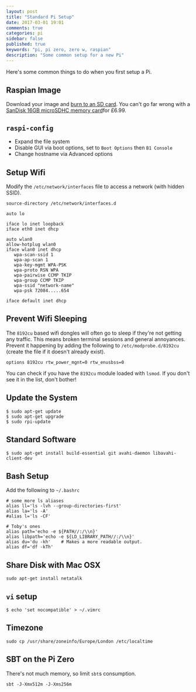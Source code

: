 ```yaml
---
layout: post
title: "Standard Pi Setup"
date: 2017-03-01 19:01
comments: true
categories: pi
sidebar: false
published: true
keywords: "pi, pi zero, zero w, raspian"
description: "Some common setup for a new Pi"
---
```


Here's some common things to do when you first setup a Pi.

<!-- more -->

## Raspian Image

Download your image and [burn to an SD card](https://www.raspberrypi.org/documentation/installation/installing-images/). You can't go far wrong with a [SanDisk 16GB microSDHC memory card](http://amzn.to/1T6zIc9)for £6.99.

## `raspi-config`

* Expand the file system
* Disable GUI via boot options, set to `Boot Options` then `B1 Console`
* Change hostname via Advanced options


## Setup Wifi

Modify the `/etc/network/interfaces` file to access a network (with hidden SSID).

    source-directory /etc/network/interfaces.d

    auto lo

    iface lo inet loopback
    iface eth0 inet dhcp

    auto wlan0
    allow-hotplug wlan0
    iface wlan0 inet dhcp
       wpa-scan-ssid 1
       wpa-ap-scan 1
       wpa-key-mgmt WPA-PSK
       wpa-proto RSN WPA
       wpa-pairwise CCMP TKIP
       wpa-group CCMP TKIP
       wpa-ssid "network-name"
       wpa-psk 72084.....654

    iface default inet dhcp

## Prevent Wifi Sleeping

The `8192cu` based wifi dongles will often go to sleep if they're not getting any traffic. This means broken terminal sessions and general annoyances. Prevent it happening by adding the following to `/etc/modprobe.d/8192cu` (create the file if it doesn't already exist).

    options 8192cu rtw_power_mgnt=0 rtw_enusbss=0
    
You can check if you have the `8192cu` module loaded with `lsmod`. If you don't see it in the list, don't bother!


## Update the System

    $ sudo apt-get update
    $ sudo apt-get upgrade
    $ sudo rpi-update


## Standard Software

    $ sudo apt-get install build-essential git avahi-daemon libavahi-client-dev


## Bash Setup

Add the following to `~/.bashrc`

    # some more ls aliases
    alias ll='ls -lvh --group-directories-first'
    alias la='ls -A'
    #alias l='ls -CF'

    # Toby's ones
    alias path='echo -e ${PATH//:/\\n}'
    alias libpath='echo -e ${LD_LIBRARY_PATH//:/\\n}'
    alias du='du -kh'    # Makes a more readable output.
    alias df='df -kTh'


## Share Disk with Mac OSX

    sudo apt-get install netatalk


## `vi` setup

    $ echo 'set nocompatible' > ~/.vimrc


## Timezone

    sudo cp /usr/share/zoneinfo/Europe/London /etc/localtime
    
    
## SBT on the Pi Zero

There's not much memory, so limit `sbt`s consumption.

    sbt -J-Xmx512m -J-Xms256m
